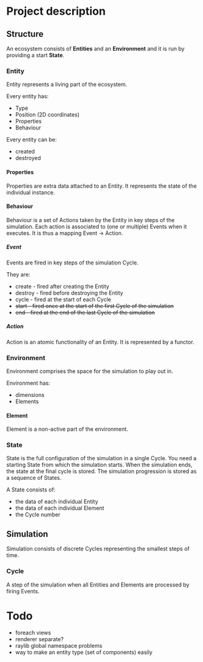 # Project description

## Structure

An ecosystem consists of **Entities** and an **Environment** and it is run by providing a start **State**.

### Entity

Entity represents a living part of the ecosystem.

Every entity has:
- Type
- Position (2D coordinates)
- Properties
- Behaviour

Every entity can be:
- created
- destroyed

#### Properties

Properties are extra data attached to an Entity. It represents the state of the
individual instance.

#### Behaviour

Behaviour is a set of Actions taken by the Entity in key steps of the simulation.
Each action is associated to (one or multiple) Events when it executes.
It is thus a mapping Event -> Action.

##### Event

Events are fired in key steps of the simulation Cycle.

They are:
- create - fired after creating the Entity
- destroy - fired before destroying the Entity
- cycle - fired at the start of each Cycle
- ~~start - fired once at the start of the first Cycle of the simulation~~
- ~~end - fired at the end of the last Cycle of the simulation~~

##### Action

Action is an atomic functionality of an Entity.
It is represented by a functor.

### Environment

Environment comprises the space for the simulation to play out in.

Environment has:
- dimensions
- Elements

#### Element

Element is a non-active part of the environment.

### State

State is the full configuration of the simulation in a single Cycle.
You need a starting State from which the simulation starts. When the simulation ends, the state at the final
cycle is stored. The simulation progression is stored as a sequence of States.

A State consists of:
- the data of each individual Entity
- the data of each individual Element
- the Cycle number

## Simulation

Simulation consists of discrete Cycles representing the smallest steps of time.

### Cycle

A step of the simulation when all Entities and Elements are processed by firing Events.


# Todo

- foreach views
- renderer separate?
- raylib global namespace problems
- way to make an entity type (set of components) easily
